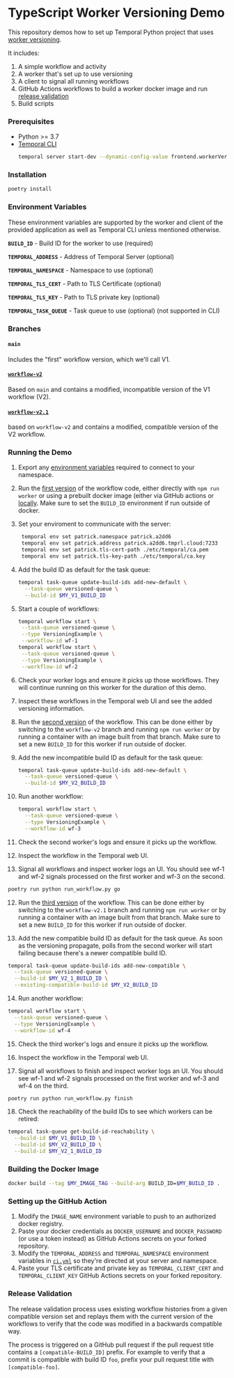 # TypeScript Worker Versioning Demo

This repository demos how to set up Temporal Python project that uses [worker versioning][worker-versioning-docs].

It includes:

1. A simple workflow and activity
1. A worker that's set up to use versioning
1. A client to signal all running workflows
1. GitHub Actions workflows to build a worker docker image and run [release validation](#release-validation)
1. Build scripts

### Prerequisites

- Python >= 3.7
- [Temporal CLI](https://docs.temporal.io/cli/)
  ```bash
  temporal server start-dev --dynamic-config-value frontend.workerVersioningDataAPIs=true --dynamic-config-value frontend.workerVersioningWorkflowAPIs=true --dynamic-config-value worker.buildIdScavengerEnabled=true
  ``````

### Installation

```bash
poetry install
```

### Environment Variables

These environment variables are supported by the worker and client of the provided application as well as
Temporal CLI unless mentioned otherwise.

**`BUILD_ID`** - Build ID for the worker to use (required)

**`TEMPORAL_ADDRESS`** - Address of Temporal Server (optional)

**`TEMPORAL_NAMESPACE`** - Namespace to use (optional)

**`TEMPORAL_TLS_CERT`** - Path to TLS Certificate (optional)

**`TEMPORAL_TLS_KEY`** - Path to TLS private key (optional)

**`TEMPORAL_TASK_QUEUE`** - Task queue to use (optional) (not supported in CLI)

### Branches

#### `main`

Includes the "first" workflow version, which we'll call V1.

#### [`workflow-v2`][diff-main-v2]

Based on `main` and contains a modified, incompatible version of the V1 workflow (V2).

#### [`workflow-v2.1`][diff-v2-v21]

based on `workflow-v2` and contains a modified, compatible version of the V2 workflow.

[worker-versioning-docs]: https://docs.temporal.io/workers#worker-versioning
[diff-main-v2]: https://github.com/temporalio/worker-versioning-replay-demo/compare/main...workflow-v2
[diff-v2-v21]: https://github.com/temporalio/worker-versioning-replay-demo/compare/workflow-v2...workflow-v2.1

### Running the Demo

1. Export any [environment variables](#environment-variables) required to connect to your namespace.

1. Run the [first version](#main) of the workflow code, either directly with `npm run worker` or using a prebuilt docker
   image (either via GitHub actions or [locally](#building-the-docker-image). Make sure to set the `BUILD_ID`
   environment if run outside of docker.

1. Set your enviroment to communicate with the server:

   ```bash
    temporal env set patrick.namespace patrick.a2dd6
    temporal env set patrick.address patrick.a2dd6.tmprl.cloud:7233
    temporal env set patrick.tls-cert-path ./etc/temporal/ca.pem
    temporal env set patrick.tls-key-path ./etc/temporal/ca.key
   ```

2. Add the build ID as default for the task queue:

   ```bash
   temporal task-queue update-build-ids add-new-default \
     --task-queue versioned-queue \
     --build-id $MY_V1_BUILD_ID
   ```

3. Start a couple of workflows:

   ```bash
   temporal workflow start \
    --task-queue versioned-queue \
    --type VersioningExample \
    --workflow-id wf-1
   temporal workflow start \
    --task-queue versioned-queue \
    --type VersioningExample \
    --workflow-id wf-2
   ```

4. Check your worker logs and ensure it picks up those workflows. They will continue running on this worker for the
   duration of this demo.

5. Inspect these workflows in the Temporal web UI and see the added versioning information.

6. Run the [second version](#workflow-v2) of the workflow. This can be done either by switching to the `workflow-v2`
   branch and running `npm run worker` or by running a container with an image built from that branch. Make sure to set
   a new `BUILD_ID` for this worker if run outside of docker.

7. Add the new incompatible build ID as default for the task queue:

   ```bash
   temporal task-queue update-build-ids add-new-default \
     --task-queue versioned-queue \
     --build-id $MY_V2_BUILD_ID
   ```

8. Run another workflow:

   ```bash
   temporal workflow start \
     --task-queue versioned-queue \
     --type VersioningExample \
     --workflow-id wf-3
   ```

9.  Check the second worker's logs and ensure it picks up the workflow.

10. Inspect the workflow in the Temporal web UI.

11. Signal all workflows and inspect worker logs an UI. You should see wf-1 and wf-2 signals processed on the first
   worker and wf-3 on the second.

   ```bash
   poetry run python run_workflow.py go
   ```

12. Run the [third version](#workflow-v21) of the workflow. This can be done either by switching to the `workflow-v2.1`
   branch and running `npm run worker` or by running a container with an image built from that branch. Make sure to set
   a new `BUILD_ID` for this worker if run outside of docker.

13. Add the new compatible build ID as default for the task queue. As soon as the versioning propagate, polls from the
   second worker will start failing because there's a newer compatible build ID.

   ```bash
   temporal task-queue update-build-ids add-new-compatible \
     --task-queue versioned-queue \
     --build-id $MY_V2_1_BUILD_ID \
     --existing-compatible-build-id $MY_V2_BUILD_ID
   ```

14. Run another workflow:

   ```bash
   temporal workflow start \
     --task-queue versioned-queue \
     --type VersioningExample \
     --workflow-id wf-4
   ```

15. Check the third worker's logs and ensure it picks up the workflow.

16. Inspect the workflow in the Temporal web UI.

17. Signal all workflows to finish and inspect worker logs an UI. You should see wf-1 and wf-2 signals processed on the
   first worker and wf-3 and wf-4 on the third.

   ```bash
   poetry run python run_workflow.py finish
   ```

18. Check the reachability of the build IDs to see which workers can be retired:

   ```bash
   temporal task-queue get-build-id-reachability \
     --build-id $MY_V1_BUILD_ID \
     --build-id $MY_V2_BUILD_ID \
     --build-id $MY_V2_1_BUILD_ID
   ```

### Building the Docker Image

```bash
docker build --tag $MY_IMAGE_TAG --build-arg BUILD_ID=$MY_BUILD_ID .
```

### Setting up the GitHub Action

1. Modify the `IMAGE_NAME` environment variable to push to an authorized docker registry.
1. Paste your docker credentials as `DOCKER_USERNAME` and `DOCKER_PASSWORD` (or use a token instead) as GitHub Actions
   secrets on your forked repository.
1. Modify the `TEMPORAL_ADDRESS` and `TEMPORAL_NAMESPACE` environment variables in [`ci.yml`](.github/workflows/ci.yml)
   so they're directed at your server and namespace.
1. Paste your TLS certificate and private key as `TEMPORAL_CLIENT_CERT` and `TEMPORAL_CLIENT_KEY` GitHub Actions secrets
   on your forked repository.

### Release Validation

The release validation process uses existing workflow histories from a given compatible version set and replays them
with the current version of the workflows to verify that the code was modified in a backwards compatible way.

The process is triggered on a GitHub pull request if the pull request title contains a `[compatible-BUILD_ID]` prefix.
For example to verify that a commit is compatible with build ID `foo`, prefix your pull request title with
`[compatible-foo]`.
